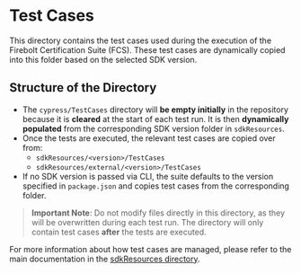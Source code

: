 # Test Cases

This directory contains the test cases used during the execution of the Firebolt Certification Suite (FCS). These test cases are dynamically copied into this folder based on the selected SDK version.

## Structure of the Directory

- The `cypress/TestCases` directory will **be empty initially** in the repository because it is **cleared** at the start of each test run. It is then **dynamically populated** from the corresponding SDK version folder in `sdkResources`.
- Once the tests are executed, the relevant test cases are copied over from:
  - `sdkResources/<version>/TestCases`
  - `sdkResources/external/<version>/TestCases`
- If no SDK version is passed via CLI, the suite defaults to the version specified in `package.json` and copies test cases from the corresponding folder.

> **Important Note**: Do not modify files directly in this directory, as they will be overwritten during each test run. The directory will only contain test cases **after** the tests are executed.

For more information about how test cases are managed, please refer to the main documentation in the [sdkResources directory](../../sdkResources/README.md).